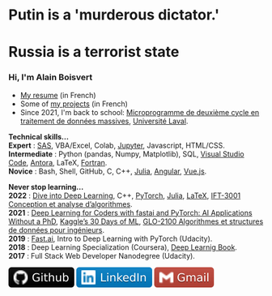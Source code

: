 # Putin is a 'murderous dictator.' 
# Russia is a terrorist state 

### Hi, I'm Alain Boisvert

- [My resume](resume.md) (in French)
- Some of [my projects](projects.md) (in French)
- Since 2021, I'm back to school: [Microprogramme de deuxième cycle en traitement de données massives](https://www.fsg.ulaval.ca/etudes/programmes-detudes/microprogramme-de-deuxieme-cycle-en-traitement-de-donnees-massives/), [Université Laval](https://www.ulaval.ca/).

**Technical skills...**<br>
**Expert** : [SAS](https://www.sas.com/), VBA/Excel, Colab, [Jupyter](https://jupyter.org/), Javascript, HTML/CSS.<br>
**Intermediate** : Python (pandas, Numpy, Matplotlib), SQL, [Visual Studio Code](https://code.visualstudio.com/), [Antora](https://antora.org/), LaTeX, [Fortran](https://fortran-lang.org/).<br>
**Novice** : Bash, Shell, GitHub, C, C++, [Julia](https://julialang.org/), [Angular](https://angular.io/), [Vue.js](https://vuejs.org/).

**Never stop learning...**<br>
**2022** : [Dive into Deep Learning](https://d2l.ai/), C++, [PyTorch](https://pytorch.org/), [Julia](https://julialang.org/), [LaTeX](https://www.latex-project.org/), 
[IFT-3001 Conception et analyse d’algorithmes](https://www.ulaval.ca/etudes/cours/ift-3001-conception-et-analyse-dalgorithmes).<br>
**2021** : [Deep Learning for Coders with fastai and PyTorch: AI Applications Without a PhD](https://course.fast.ai/), [Kaggle’s 30 Days of ML](https://www.kaggle.com/thirty-days-of-ml), [GLO-2100 Algorithmes et structures de données pour ingénieurs](https://www.ulaval.ca/etudes/cours/glo-2100-algorithmes-et-structures-de-donnees-pour-ingenieurs).<br>
**2019** : [Fast.ai](https://course.fast.ai/), Intro to Deep Learning with PyTorch (Udacity).<br>
**2018** : Deep Learning Specialization (Coursera), [Deep Learnig Book](https://www.deeplearningbook.org/).<br>
**2017** : Full Stack Web Developer Nanodegree (Udacity).

<a href="https://github.com/boisalai"><img src="images/github.svg"></a>
<a href="https://www.linkedin.com/in/alain-boisvert-98b058156/"><img src="images/linkedin-2.svg"></a>
<a href="mailto:ay.boisvert@gmail.com"><img src="images/gmail.svg"></a>
